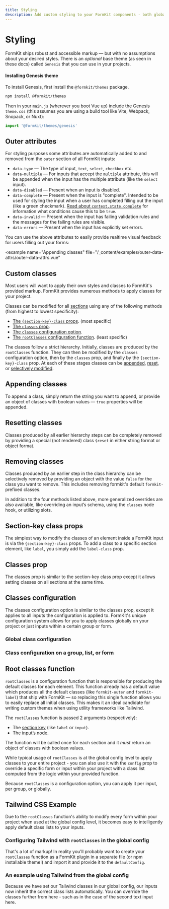 ```yaml
---
title: Styling
description: Add custom styling to your FormKit components - both globally and per-instance.
---
```


# Styling

FormKit ships robust and accessible markup — but with no assumptions about your
desired styles. There is an _optional_ base theme (as seen in these docs)
called `Genesis` that you can use in your projects.

#### Installing Genesis theme

To install Genesis, first install the `@formkit/themes` package.

```sh
npm install @formkit/themes
```

Then in your `main.js` (wherever you boot Vue up) include the Genesis `theme.css` (this assumes you are using a build tool like Vite, Webpack, Snopack, or Nuxt):

```js
import '@formkit/themes/genesis'
```

## Outer attributes

For styling purposes some attributes are automatically added to and removed from the `outer` section of all FormKit inputs:

- `data-type` — The type of input, `text`, `select`, `checkbox` etc.
- `data-multiple` — For inputs that accept the `multiple` attribute, this will be appended when the input has the multiple attribute (like the `select` input).
- `data-disabled` — Present when an input is disabled.
- `data-complete` — Present when the input is "complete". Intended to be used for styling the input when a user has completed filling out the input (like a green checkmark). [Read about `context.state.complete`](/advanced/context#state) for information what conditions cause this to be `true`.
- `data-invalid` — Present when the input has failing validation rules and the messages for the failing rules are visible.
- `data-errors` — Present when the input has explicitly set errors.

You can use the above attributes to easily provide realtime visual feedback for users filling out your forms:

<example
name="Appending classes"
file="/\_content/examples/outer-data-attrs/outer-data-attrs.vue"

> </example>

## Custom classes

Most users will want to apply their own styles and classes to FormKit's provided markup.
FormKit provides numerous methods to apply classes for your project.

Classes can be modified for all [sections](/essentials/inputs#sections) using any of the following methods (from highest to lowest specificity):

- [The `{section-key}-class` props](#section-key-class-props). (most specific)
- [The `classes` prop](#classes-prop).
- [The `classes` configuration option](#classes-configuration).
- [The `rootClasses` configuration function](#root-classes-function). (least specific)

The classes follow a strict hierarchy. Initially, classes are produced by the `rootClasses` function. They can then be modified by the `classes` configuration option, then by the `classes` prop, and finally by the `{section-key}-class` prop. At each of these stages classes can be [appended](#appending-classes), [reset](#resetting-classes), or [selectively modified](#removing-classes).

## Appending classes

To append a class, simply return the string you want to append, or provide an object of classes with boolean values — `true` properties will be appended.

<example
name="Appending classes"
file="/_content/examples/append-classes/append-classes.vue"
tabs="html"></example>

## Resetting classes

Classes produced by all earlier hierarchy steps can be completely removed by providing a special (not rendered) class `$reset` in either string format or object format.

<example
name="Resetting classes"
file="/_content/examples/resetting-classes/resetting-classes.vue"
tabs="html"></example>

## Removing classes

Classes produced by an earlier step in the class hierarchy can be selectively removed by providing an object with the value `false` for the class you want to remove. This includes removing formkit's default `formkit-` prefixed classes.

<example
name="Removing classes"
file="/_content/examples/removing-classes/removing-classes.vue"
tabs="html"></example>

<callout type="tip">
In addition to the four methods listed above, more generalized overrides are also available, like overriding an input’s schema, using the <code>classes</code> node hook, or utilizing slots.
</callout>

## Section-key class props

The simplest way to modify the classes of an element inside a FormKit input is via the `{section-key}-class` props. To add a class to a specific section element, like `label`, you simply add the `label-class` prop.

<example
name="Section-key class"
file="/_content/examples/section-key-class/section-key-class.vue"
tabs="html"></example>

## Classes prop

The classes prop is similar to the section-key class prop except it allows setting classes on all sections at the same time.

<example
name="Classes prop"
file="/_content/examples/classes-prop/classes-prop.vue"
tabs="html"></example>

## Classes configuration

The classes configuration option is similar to the classes prop, except it applies to all inputs the configuration is applied to. FormKit's unique configuration system allows for you to apply classes globally on your project or just inputs within a certain group or form.

### Global class configuration

<example
  name="Global configuration"
  file="/_content/examples/global-classes/global-classes.vue"
  mode="editor"
  :editable="false"
  :line-numbers="false"></example>

### Class configuration on a group, list, or form

<example
name="Classes prop"
file="/_content/examples/classes-config/classes-config.vue"
tabs="render,html"></example>

## Root classes function

`rootClasses` is a configuration function that is responsible
for producing the default classes for each element. This function already has a default value which produces all the default classes (like `formkit-outer` and `formkit-label`) that ship with FormKit — so replacing this single function allows you to easily replace all initial classes. This makes it an ideal candidate for writing custom themes when using utility frameworks like Tailwind.

The `rootClasses` function is passed 2 arguments (respectively):

- The [section key](/essentials/inputs#sections) (like `label` or `input`).
- The [input’s node](/essentials/input-node).

The function will be called once for each section and it _must_ return
an object of classes with boolean values.

While typical usage of `rootClasses` is at the global config level to apply
classes to your entire project - you can also use it with the `config` prop to override
a specific form or input within your project with a class list computed from the logic
within your provided function.

<example
name="Root classes function"
file="/_content/examples/root-classes/root-classes.vue"
tabs="html"></example>

<callout type="tip">
Because <code>rootClasses</code> is a configuration option, you can apply it per input, per group, or globally.
</callout>

## Tailwind CSS Example

Due to the `rootClasses` function's ability to modify every form within your project
when used at the global config level, it becomes easy to intelligently apply default
class lists to your inputs.

### Configuring Tailwind with `rootClasses` in the global config

<example
  name="Global config with Tailwind"
  mode="editor"
  :editable="false"
  :line-numbers="false"
  file="/_content/examples/tailwind-classes/global-config.vue"></example>

That's a lot of markup! In reality you'll probably want to create your `rootClasses`
function as a FormKit plugin in a separate file (or npm installable theme!) and
import it and provide it to the `defaultConfig`.

<example
  name="Global config with Tailwind - truncated"
  mode="editor"
  :editable="false"
  :line-numbers="false"
  file="/_content/examples/tailwind-classes/global-config-short.vue"></example>

### An example using Tailwind from the global config

Because we have set our Tailwind classes in our global config, our inputs now
inherit the correct class lists automatically. You can override the classes further
from here - such as in the case of the second text input here.

<example
  name="Global config with Tailwind"
  css-framework="tailwind"
  :file="[
    '/_content/examples/tailwind-classes/example.vue',
    '/_content/examples/tailwind-classes/formkit.config.js'
  ]"></example>
